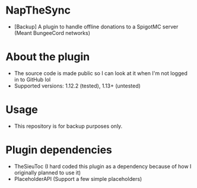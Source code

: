 # NapTheSync
* [Backup] A plugin to handle offline donations to a SpigotMC server (Meant BungeeCord networks)

# About the plugin
* The source code is made public so I can look at it when I'm not logged in to GitHub lol
* Supported versions: 1.12.2 (tested), 1.13+ (untested)

# Usage
* This repository is for backup purposes only.

# Plugin dependencies
* TheSieuToc (I hard coded this plugin as a dependency because of how I originally planned to use it)
* PlaceholderAPI (Support a few simple placeholders)
